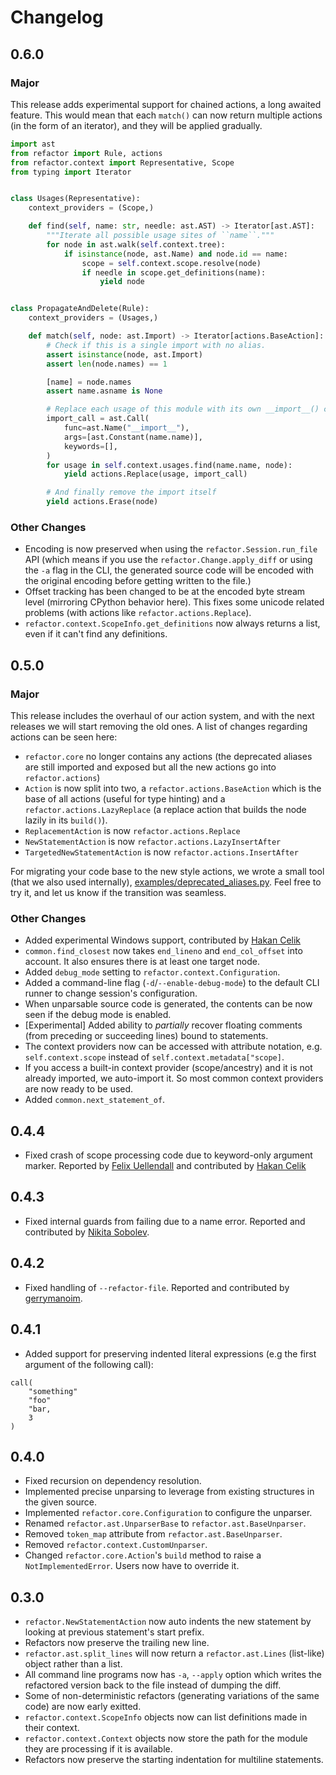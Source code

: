 # Changelog

## 0.6.0

### Major

This release adds experimental support for chained actions, a long awaited
feature. This would mean that each `match()` can now return multiple actions (in
the form of an iterator), and they will be applied gradually.

```py
import ast
from refactor import Rule, actions
from refactor.context import Representative, Scope
from typing import Iterator


class Usages(Representative):
    context_providers = (Scope,)

    def find(self, name: str, needle: ast.AST) -> Iterator[ast.AST]:
        """Iterate all possible usage sites of ``name``."""
        for node in ast.walk(self.context.tree):
            if isinstance(node, ast.Name) and node.id == name:
                scope = self.context.scope.resolve(node)
                if needle in scope.get_definitions(name):
                    yield node


class PropagateAndDelete(Rule):
    context_providers = (Usages,)

    def match(self, node: ast.Import) -> Iterator[actions.BaseAction]:
        # Check if this is a single import with no alias.
        assert isinstance(node, ast.Import)
        assert len(node.names) == 1

        [name] = node.names
        assert name.asname is None

        # Replace each usage of this module with its own __import__() call.
        import_call = ast.Call(
            func=ast.Name("__import__"),
            args=[ast.Constant(name.name)],
            keywords=[],
        )
        for usage in self.context.usages.find(name.name, node):
            yield actions.Replace(usage, import_call)

        # And finally remove the import itself
        yield actions.Erase(node)
```

### Other Changes
- Encoding is now preserved when using the `refactor.Session.run_file` API (which means if you use the `refactor.Change.apply_diff` or using the `-a` flag in the CLI, the generated source code will be encoded
with the original encoding before getting written to the file.)
- Offset tracking has been changed to be at the encoded byte stream level (mirroring CPython behavior here). This fixes some unicode related problems (with actions like `refactor.actions.Replace`).
- `refactor.context.ScopeInfo.get_definitions` now always returns a list, even
  if it can't find any definitions.

## 0.5.0

### Major

This release includes the overhaul of our action system, and with the next
releases we will start removing the old ones. A list of changes regarding
actions can be seen here:

- `refactor.core` no longer contains any actions (the deprecated aliases are
  still imported and exposed but all the new actions go into `refactor.actions`)
- `Action` is now split into two, a `refactor.actions.BaseAction` which is the
  base of all actions (useful for type hinting) and a
  `refactor.actions.LazyReplace` (a replace action that builds the node lazily
  in its `build()`).
- `ReplacementAction` is now `refactor.actions.Replace`
- `NewStatementAction` is now `refactor.actions.LazyInsertAfter`
- `TargetedNewStatementAction` is now `refactor.actions.InsertAfter`

For migrating your code base to the new style actions, we wrote a small tool
(that we also used internally),
[examples/deprecated_aliases.py](https://github.com/isidentical/refactor/blob/master/examples/deprecated_aliases.py).
Feel free to try it, and let us know if the transition was seamless.

### Other Changes

- Added experimental Windows support, contributed by
  [Hakan Celik](https://github.com/hakancelikdev)
- `common.find_closest` now takes `end_lineno` and `end_col_offset` into
  account. It also ensures there is at least one target node.
- Added `debug_mode` setting to `refactor.context.Configuration`.
- Added a command-line flag (`-d`/`--enable-debug-mode`) to the default CLI
  runner to change session's configuration.
- When unparsable source code is generated, the contents can be now seen if the
  debug mode is enabled.
- \[Experimental\] Added ability to *partially* recover floating comments (from
  preceding or succeeding lines) bound to statements.
- The context providers now can be accessed with attribute notation, e.g.
  `self.context.scope` instead of `self.context.metadata["scope]`.
- If you access a built-in context provider (scope/ancestry) and it is not
  already imported, we auto-import it. So most common context providers are now
  ready to be used.
- Added `common.next_statement_of`.

## 0.4.4

- Fixed crash of scope processing code due to keyword-only argument marker.
  Reported by [Felix Uellendall](https://github.com/feluelle) and contributed by
  [Hakan Celik](https://github.com/hakancelikdev)

## 0.4.3

- Fixed internal guards from failing due to a name error. Reported and
  contributed by [Nikita Sobolev](https://github.com/sobolevn).

## 0.4.2

- Fixed handling of `--refactor-file`. Reported and contributed by
  [gerrymanoim](https://github.com/gerrymanoim).

## 0.4.1

- Added support for preserving indented literal expressions (e.g the first
  argument of the following call):

```
call(
    "something"
    "foo"
    "bar,
    3
)
```

## 0.4.0

- Fixed recursion on dependency resolution.
- Implemented precise unparsing to leverage from existing structures in the
  given source.
- Implemented `refactor.core.Configuration` to configure the unparser.
- Renamed `refactor.ast.UnparserBase` to `refactor.ast.BaseUnparser`.
- Removed `token_map` attribute from `refactor.ast.BaseUnparser`.
- Removed `refactor.context.CustomUnparser`.
- Changed `refactor.core.Action`'s `build` method to raise a
  `NotImplementedError`. Users now have to override it.

## 0.3.0

- `refactor.NewStatementAction` now auto indents the new statement by looking at
  previous statement's start prefix.
- Refactors now preserve the trailing new line.
- `refactor.ast.split_lines` will now return a `refactor.ast.Lines` (list-like)
  object rather than a list.
- All command line programs now has `-a`, `--apply` option which writes the
  refactored version back to the file instead of dumping the diff.
- Some of non-deterministic refactors (generating variations of the same code)
  are now early exitted.
- `refactor.context.ScopeInfo` objects now can list definitions made in their
  context.
- `refactor.context.Context` objects now store the path for the module they are
  processing if it is available.
- Refactors now preserve the starting indentation for multiline statements.
